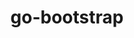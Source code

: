 ---
title: "go-bootstrap"
layout: cache
categories: [package, develop]
meta: {"versions": ["1.17.13"], "compilers": ["gcc@=7.5.0"], "oss": ["ubuntu18.04"], "platforms": ["linux"], "targets": ["x86_64_v3"], "stacks": ["developer-tools", "root"], "num_specs": 2, "num_specs_by_stack": {"root": 2, "developer-tools": 2}}
spec_details: [{"hash": "5de4hpugvsf4jzhbh3gl6gqm5mnj5h32", "compiler": "gcc@=7.5.0", "versions": ["1.17.13"], "os": "ubuntu18.04", "platform": "linux", "target": "x86_64_v3", "variants": ["build_system=generic"], "stacks": ["root", "developer-tools"], "size": "-", "tarball": "https://binaries.spack.io/develop/build_cache/linux-ubuntu18.04-x86_64_v3/gcc-7.5.0/go-bootstrap-1.17.13/linux-ubuntu18.04-x86_64_v3-gcc-7.5.0-go-bootstrap-1.17.13-5de4hpugvsf4jzhbh3gl6gqm5mnj5h32.spack"}, {"hash": "q3jipbj7dmb2mqqmmwbuhiaymy2jrtyn", "compiler": "gcc@=7.5.0", "versions": ["1.17.13"], "os": "ubuntu18.04", "platform": "linux", "target": "x86_64_v3", "variants": ["build_system=generic"], "stacks": ["root", "developer-tools"], "size": "-", "tarball": "https://binaries.spack.io/develop/build_cache/linux-ubuntu18.04-x86_64_v3/gcc-7.5.0/go-bootstrap-1.17.13/linux-ubuntu18.04-x86_64_v3-gcc-7.5.0-go-bootstrap-1.17.13-q3jipbj7dmb2mqqmmwbuhiaymy2jrtyn.spack"}]
---